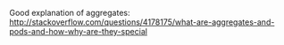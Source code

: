 Good explanation of aggregates: 
http://stackoverflow.com/questions/4178175/what-are-aggregates-and-pods-and-how-why-are-they-special

